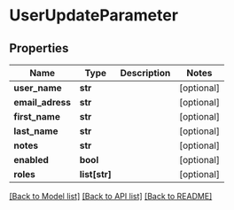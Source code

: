 # UserUpdateParameter

## Properties
Name | Type | Description | Notes
------------ | ------------- | ------------- | -------------
**user_name** | **str** |  | [optional] 
**email_adress** | **str** |  | [optional] 
**first_name** | **str** |  | [optional] 
**last_name** | **str** |  | [optional] 
**notes** | **str** |  | [optional] 
**enabled** | **bool** |  | [optional] 
**roles** | **list[str]** |  | [optional] 

[[Back to Model list]](../README.md#documentation-for-models) [[Back to API list]](../README.md#documentation-for-api-endpoints) [[Back to README]](../README.md)


